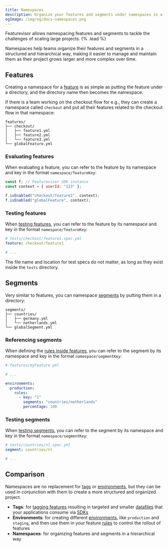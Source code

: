 ```yaml
---
title: Namespaces
description: Organize your features and segments under namespaces in a hierarchical way.
ogImage: /img/og/docs-namespaces.png
---
```


Featurevisor allows namespacing features and segments to tackle the challenges of scaling large projects. {% .lead %}

Namespaces help teams organize their features and segments in a structured and hierarchical way, making it easier to manage and maintain them as their project grows larger and more complex over time.

## Features

Creating a namespace for a [feature](/docs/features/) is as simple as putting the feature under a directory, and the directory name then becomes the namespace.

If there is a team working on the checkout flow for e.g., they can create a namespace called `checkout` and put all their features related to the checkout flow in that namespace:

```
features/
├── checkout/
│   ├── feature1.yml
│   ├── feature2.yml
│   └── feature3.yml
└── globalFeature.yml
```

### Evaluating features

When evaluating a feature, you can refer to the feature by its namespace and key in the format `namespace/featureKey`:

```js
const f; // Featurevisor SDK instance
const context = { userId: "123" };

f.isEnabled("checkout/feature1", context);
f.isEnabled("globalFeature", context);
```

### Testing features

When [testing features](/docs/testing/#testing-features), you can refer to the feature by its namespace and key in the format `namespace/featureKey`:

```yml
# tests/checkout/feature1.spec.yml
feature: checkout/feature1

# ...
```

The file name and location for test specs do not matter, as long as they exist inside the `tests` directory.

## Segments

Very similar to features, you can namespace [segments](/docs/segments/) by putting them in a directory:

```
segments/
├── countries/
│   ├── germany.yml
│   └── netherlands.yml
└── globalSegment.yml
```

### Referencing segments

When defining the [rules inside features](/docs/features/#rules), you can refer to the segment by its namespace and key in the format `namespace/segmentKey`:

```yml
# features/myFeature.yml

# ...

environments:
  production:
    rules:
      - key: "1"
        segments: "countries/netherlands"
        percentage: 100
```

### Testing segments

When [testing segments](/docs/testing/#testing-segments), you can refer to the segment by its namespace and key in the format `namespace/segmentKey`:

```yml
# tests/countries/nl.spec.yml
segment: countries/nl

# ...
```

## Comparison

Namespaces are no replacement for [tags](/docs/tags/) or [environments](/docs/environments/), but they can be used in conjunction with them to create a more structured and organized project.

- **Tags**: for [tagging features](/docs/tags/) resulting in targeted and smaller [datafiles](/docs/building-datafiles/) that your applications consume via [SDKs](/docs/sdks/)
- **Environments**: for creating different [environments](/docs/environments/), like `production` and `staging`, and then use them in your feature [rules](/docs/features/#rules) to control the rollout of features
- **Namespaces**: for organizing features and segments in a hierarchical way

